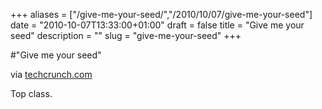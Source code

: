 +++
aliases = ["/give-me-your-seed/","/2010/10/07/give-me-your-seed"]
date = "2010-10-07T13:33:00+01:00"
draft = false
title = "Give me your seed"
description = ""
slug = "give-me-your-seed"
+++

#"Give me your seed"


 <div class="posterous_bookmarklet_entry">
 <object name="STautoID1" data="http://www.youtube.com/v/AcuxcUI3zsg&amp;rel=1&amp;fs=1&amp;showsearch=0&amp;showinfo=1&amp;iv_load_policy=1?enablejsapi=1&amp;playerapiid=STautoID1" class="STvideoPlayer" type="application/x-shockwave-flash" height="412" width="500" style=""><param name="allowfullscreen" value="true" /><param name="wmode" value="opaque" /><param name="allowScriptAccess" value="always" /></object>

<div class="posterous_quote_citation">via <a href="http://techcrunch.com/2010/10/07/jamie-walters/">techcrunch.com</a></div>
 <p>Top class.</p></div>
 